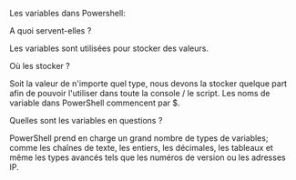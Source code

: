 Les variables dans Powershell:

A quoi servent-elles ?

Les variables sont utilisées pour stocker des valeurs.

Où les stocker ?

Soit la valeur de n'importe quel type, nous devons la stocker quelque part afin de pouvoir l'utiliser dans toute la console / le script. Les noms de variable dans PowerShell commencent par $.

Quelles sont les variables en questions ? 

PowerShell prend en charge un grand nombre de types de variables; comme les chaînes de texte, les entiers, les décimales, les tableaux et même les types avancés tels que les numéros de version ou les adresses IP.
